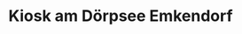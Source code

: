 ---
title: "Kiosk am Dörpsee Emkendorf"
url: /emkendorf/kiosk-am-doerpsee-emkendorf/
shop: Kiosk
---